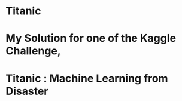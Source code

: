 # Titanic
# My Solution for one of the Kaggle Challenge,
# Titanic : Machine Learning from Disaster
